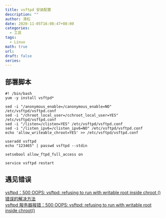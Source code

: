 ```yaml
---
title: vsftpd 安装配置
description: ""
author: 清松
date: 2020-11-05T16:08:47+08:00
categories:
  - 工具
tags:
  - Linux
math: true
url: 
draft: false
series:
---
```

## 部署脚本
``` shell
#! /bin/bash
yum -y install vsftpd*

sed -i "/anonymous_enable=/canonymous_enable=NO" /etc/vsftpd/vsftpd.conf
sed -i "/chroot_local_user=/cchroot_local_user=YES" /etc/vsftpd/vsftpd.conf
sed -i "/listen=/clisten=YES" /etc/vsftpd/vsftpd.conf
sed -i "/listen_ipv6=/clisten_ipv6=NO" /etc/vsftpd/vsftpd.conf
echo 'allow_writeable_chroot=YES' >> /etc/vsftpd/vsftpd.conf

useradd vsftpd 
echo "123465" | passwd vsftpd --stdin

setsebool allow_ftpd_full_access on

service vsftpd restart
```

## 遇见错误
[vsftpd：500 OOPS: vsftpd: refusing to run with writable root inside chroot ()错误的解决方法](https://blog.csdn.net/bluishglc/article/details/42399439)  
[vsftpd 服务器报错：500 OOPS: vsftpd: refusing to run with writable root inside chroot()](https://blog.51cto.com/kisuntech/1308314)